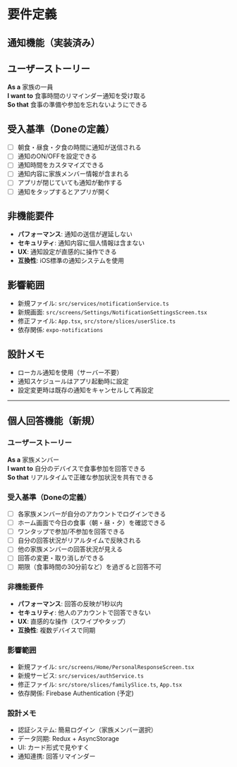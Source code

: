 # 要件定義

## 通知機能（実装済み）

## ユーザーストーリー
**As a** 家族の一員  
**I want to** 食事時間のリマインダー通知を受け取る  
**So that** 食事の準備や参加を忘れないようにできる

## 受入基準（Doneの定義）
- [ ] 朝食・昼食・夕食の時間に通知が送信される
- [ ] 通知のON/OFFを設定できる
- [ ] 通知時間をカスタマイズできる
- [ ] 通知内容に家族メンバー情報が含まれる
- [ ] アプリが閉じていても通知が動作する
- [ ] 通知をタップするとアプリが開く

## 非機能要件
- **パフォーマンス**: 通知の送信が遅延しない
- **セキュリティ**: 通知内容に個人情報は含まない
- **UX**: 通知設定が直感的に操作できる
- **互換性**: iOS標準の通知システムを使用

## 影響範囲
- 新規ファイル: `src/services/notificationService.ts`
- 新規画面: `src/screens/Settings/NotificationSettingsScreen.tsx`
- 修正ファイル: `App.tsx`, `src/store/slices/userSlice.ts`
- 依存関係: `expo-notifications`

## 設計メモ
- ローカル通知を使用（サーバー不要）
- 通知スケジュールはアプリ起動時に設定
- 設定変更時は既存の通知をキャンセルして再設定

---

## 個人回答機能（新規）

### ユーザーストーリー
**As a** 家族メンバー  
**I want to** 自分のデバイスで食事参加を回答できる  
**So that** リアルタイムで正確な参加状況を共有できる

### 受入基準（Doneの定義）
- [ ] 各家族メンバーが自分のアカウントでログインできる
- [ ] ホーム画面で今日の食事（朝・昼・夕）を確認できる
- [ ] ワンタップで参加/不参加を回答できる
- [ ] 自分の回答状況がリアルタイムで反映される
- [ ] 他の家族メンバーの回答状況が見える
- [ ] 回答の変更・取り消しができる
- [ ] 期限（食事時間の30分前など）を過ぎると回答不可

### 非機能要件
- **パフォーマンス**: 回答の反映が1秒以内
- **セキュリティ**: 他人のアカウントで回答できない
- **UX**: 直感的な操作（スワイプやタップ）
- **互換性**: 複数デバイスで同期

### 影響範囲
- 新規ファイル: `src/screens/Home/PersonalResponseScreen.tsx`
- 新規サービス: `src/services/authService.ts`
- 修正ファイル: `src/store/slices/familySlice.ts`, `App.tsx`
- 依存関係: Firebase Authentication (予定)

### 設計メモ
- 認証システム: 簡易ログイン（家族メンバー選択）
- データ同期: Redux + AsyncStorage
- UI: カード形式で見やすく
- 通知連携: 回答リマインダー
